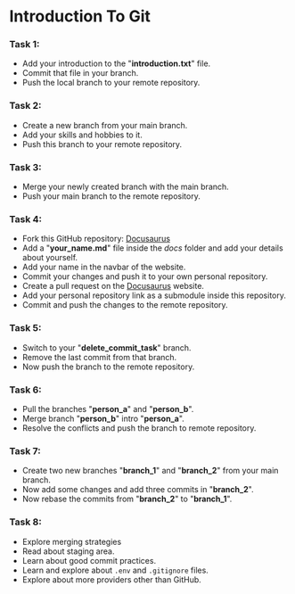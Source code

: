 # Introduction To Git

### Task 1: 
* Add your introduction to the "**introduction.txt**" file.
* Commit that file in your branch.
* Push the local branch to your remote repository.
### Task 2:
* Create a new branch from your main branch.
* Add your skills and hobbies to it.
* Push this branch to your remote repository.
### Task 3:
* Merge your newly created branch with the main branch.
* Push your main branch to the remote repository.
### Task 4:
* Fork this GitHub repository: [Docusaurus](https://github.com/Yash114Bansal/docusaurus)
* Add a "**your_name.md**" file inside the *docs* folder and add your details about yourself.
* Add your name in the navbar of the website.
* Commit your changes and push it to your own personal repository.
* Create a pull request on the [Docusaurus](https://github.com/Yash114Bansal/docusaurus) website.
* Add your personal repository link as a submodule inside this repository.
* Commit and push the changes to the remote repository.
### Task 5:
* Switch to your "**delete_commit_task**" branch.
* Remove the last commit from that branch.
* Now push the branch to the remote repository.
### Task 6:
* Pull the branches "**person_a**" and "**person_b**".
* Merge branch "**person_b**" intro "**person_a**".
* Resolve the conflicts and push the branch to remote repository.
### Task 7:
* Create two new branches "**branch_1**" and "**branch_2**" from your main branch.
* Now add some changes and add three commits in "**branch_2**".
* Now rebase the commits from "**branch_2**" to "**branch_1**".
### Task 8:
* Explore merging strategies
* Read about staging area.
* Learn about good commit practices.
* Learn and explore about ```.env``` and ```.gitignore``` files.
* Explore about more providers other than GitHub.
